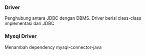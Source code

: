 

### Driver
Penghubung antara JDBC dengan DBMS.
Driver berisi class-class implementasi dari JDBC

### Mysql Driver
 Menambah dependency mysql-connector-java

